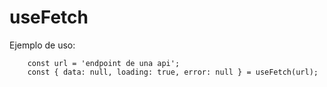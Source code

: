 # useFetch

Ejemplo de uso:

```
    const url = 'endpoint de una api';
    const { data: null, loading: true, error: null } = useFetch(url);
    
```
